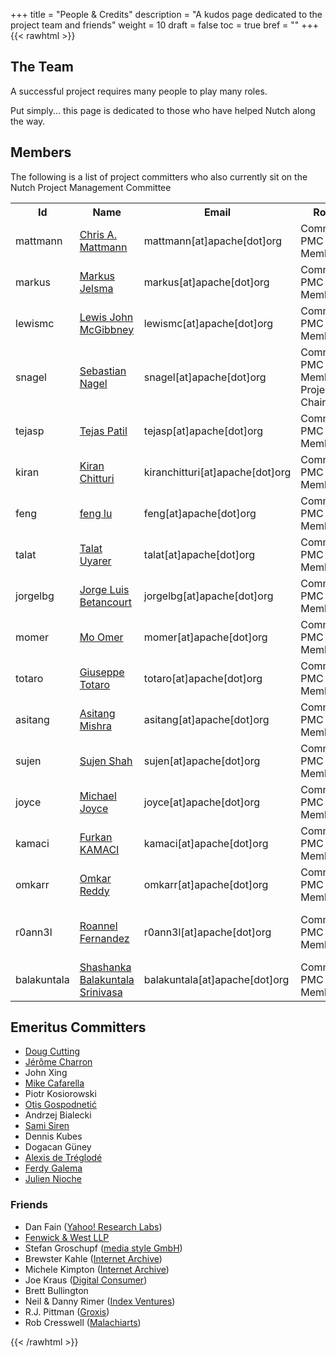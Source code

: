 +++
title = "People & Credits"
description = "A kudos page dedicated to the project team and friends"
weight = 10
draft = false
toc = true
bref = ""
+++
{{< rawhtml >}}
<div class="container">
  <!-- Typography ================================================== -->
  <section id="application">
   <!-- div id="bodyColumn" class="span9"-->
   <div class="section">
    <h1>The Team</h1>
    <a name="The_Team"></a>
    <p>A successful project requires many people to play many roles.</p>
    <p>Put simply... this page is dedicated to those who have helped
     Nutch along the way.</p>
    <div class="section">
     <h2>
      Members<a name="Members"></a>
     </h2>
     <a name="Members"></a>
     <p>The following is a list of project committers who also
      currently sit on the Nutch Project Management Committee</p>
     <table border="0" class="table table-striped">
      <tr class="a">
       <th>Id</th>
       <th>Name</th>
       <th>Email</th>
       <th>Roles</th>
       <th>Company</th>
      </tr>
      <tr class="b">
       <td>mattmann</td>
       <td><a href="http://sunset.usc.edu/~mattmann/">Chris A.
         Mattmann</a></td>
       <td>mattmann[at]apache[dot]org</td>
       <td>Committer, PMC Member</td>
       <td>NASA JPL</td>
      </tr>
      <tr class="b">
       <td>markus</td>
       <td><a href="http://openindex.io/">Markus Jelsma</a></td>
       <td>markus[at]apache[dot]org</td>
       <td>Committer, PMC Member</td>
       <td>Open Index</td>
      </tr>
      <tr class="a">
       <td>lewismc</td>
       <td><a href="https://www.linkedin.com/in/lmcgibbney">Lewis
         John McGibbney</a></td>
       <td>lewismc[at]apache[dot]org</td>
       <td>Committer, PMC Member</td>
       <td>NASA JPL</td>
      </tr>
      <tr class="b">
       <td>snagel</td>
       <td><a
        href="https://www.linkedin.com/pub/sebastian-nagel/35/320/8b4">Sebastian
         Nagel</a></td>
       <td>snagel[at]apache[dot]org</td>
       <td>Committer, PMC Member, Project Chair</td>
       <td>Common Crawl</td>
      </tr>
      <tr class="a">
       <td>tejasp</td>
       <td><a href="http://www.linkedin.com/in/tejaspatil1">Tejas
         Patil</a></td>
       <td>tejasp[at]apache[dot]org</td>
       <td>Committer, PMC Member</td>
       <td>Facebook</td>
      </tr>
      <tr class="b">
       <td>kiran</td>
       <td><a href="http://www.linkedin.com/in/kiranchitturi/">Kiran
         Chitturi</a></td>
       <td>kiranchitturi[at]apache[dot]org</td>
       <td>Committer, PMC Member</td>
       <td>LucidWorks</td>
      </tr>
      <tr class="a">
       <td>feng</td>
       <td><a
        href="https://www.linkedin.com/pub/feng-lu/18/6a9/41a">feng
         lu</a></td>
       <td>feng[at]apache[dot]org</td>
       <td>Committer, PMC Member</td>
       <td>Patsnap</td>
      </tr>
      <tr class="b">
       <td>talat</td>
       <td><a href="https://www.linkedin.com/in/talatuyarer">Talat
         Uyarer</a></td>
       <td>talat[at]apache[dot]org</td>
       <td>Committer, PMC Member</td>
       <td>AGMLAB</td>
      </tr>
      <tr class="a">
       <td>jorgelbg</td>
       <td><a
        href="https://www.linkedin.com/in/jorgelbgm">Jorge Luis
        Betancourt</a></td>
       <td>jorgelbg[at]apache[dot]org</td>
       <td>Committer, PMC Member</td>
       <td>trivago</td>
      </tr>
      <tr class="b">
       <td>momer</td>
       <td><a href="https://www.linkedin.com/in/moomer">Mo Omer</a></td>
       <td>momer[at]apache[dot]org</td>
       <td>Committer, PMC Member</td>
       <td>Mithun</td>
      </tr>
      <tr class="a">
       <td>totaro</td>
       <td><a href="http://www.peppetotaro.it">Giuseppe Totaro</a></td>
       <td>totaro[at]apache[dot]org</td>
       <td>Committer, PMC Member</td>
       <td>NASA JPL</td>
      </tr>
       <tr class="b">
       <td>asitang</td>
       <td><a href="https://www.linkedin.com/in/asitang">Asitang Mishra</a></td>
       <td>asitang[at]apache[dot]org</td>
       <td>Committer, PMC Member</td>
       <td>NASA JPL</td>
      </tr>
       <tr class="a">
       <td>sujen</td>
       <td><a href="https://www.linkedin.com/in/sujenshah">Sujen Shah</a></td>
       <td>sujen[at]apache[dot]org</td>
       <td>Committer, PMC Member</td>
       <td>NASA JPL</td>
      </tr>
      <tr class="b">
       <td>joyce</td>
       <td><a href="https://www.linkedin.com/in/michaeljamesjoyce">Michael Joyce</a></td>
       <td>joyce[at]apache[dot]org</td>
       <td>Committer, PMC Member</td>
       <td>NASA JPL</td>
      </tr>
      <tr class="a">
       <td>kamaci</td>
       <td><a href="https://tr.linkedin.com/in/furkankamaci">Furkan KAMACI</a></td>
       <td>kamaci[at]apache[dot]org</td>
       <td>Committer, PMC Member</td>
       <td>LAGOM</td>
      </tr>
      <tr class="a">
       <td>omkarr</td>
       <td><a href="https://www.linkedin.com/in/omkar-reddy">Omkar Reddy</a></td>
       <td>omkarr[at]apache[dot]org</td>
       <td>Committer, PMC Member</td>
       <td>Juniper Networks</td>
      </tr>
      <tr class="a">
       <td>r0ann3l</td>
       <td><a href="https://www.linkedin.com/in/roannel/">Roannel Fernandez</a></td>
       <td>r0ann3l[at]apache[dot]org</td>
       <td>Committer, PMC Member</td>
       <td>University of Informatics Sciences</td>
      </tr>
      <tr class="a">
       <td>balakuntala</td>
       <td><a href="https://www.linkedin.com/in/shashanka-balakuntala-srinivasa-4260b2b2/">Shashanka Balakuntala Srinivasa</a></td>
       <td>balakuntala[at]apache[dot]org</td>
       <td>Committer, PMC Member</td>
       <td>Microsoft</td>
      </tr>
     </table>
    </div>

 <section id="application">
  <!-- div id="bodyColumn" class="span9"-->
  <div class="section">
  <h2>Emeritus Committers</h2>
  <ul>

   <li><a href="http://cutting.wordpress.com/">Doug Cutting</a></li>

   <li><a href="http://www.frutch.org/">J&eacute;r&ocirc;me Charron</a></li>

   <li>John Xing</li>

   <li><a href="http://www.eecs.umich.edu/~michjc/">Mike Cafarella</a></li>

   <li>Piotr Kosiorowski</li>

   <li><a href="http://www.sematext.com/">Otis Gospodnetić</a></li>

   <li>Andrzej Bialecki</li>

   <li><a href="http://people.apache.org/~siren">Sami Siren</a></li>

   <li>Dennis Kubes</li>

   <li>Dogacan G&uuml;ney</li>

   <li><a href="http://techvineyard.blogspot.com/">Alexis de Tr&eacute;glod&eacute;</a></li>

   <li><a
  href="http://www.linkedin.com/pub/ferdy-galema/4/5ba/b44">Ferdy Galema</a></li>

   <li><a href="http://www.digitalpebble.com/">Julien Nioche</a></li>

  </ul>
  </div>
 </section>


 <section id="application">
  <!-- div id="bodyColumn" class="span9"-->
  <div class="section">
  <h1 class="h3">Friends</h1>
  <div class="section">
   <ul>

  <li>Dan Fain (<a href="http://research.yahoo.com/">Yahoo!
   Research Labs</a>)
  </li>

  <li><a href="http://www.fenwick.com/">Fenwick &amp;
   West LLP</a></li>

  <li>Stefan Groschupf (<a href="http://www.media-style.com/">media
   style GmbH</a>)
  </li>

  <li>Brewster Kahle (<a href="http://www.archive.org/">Internet
   Archive</a>)
  </li>

  <li>Michele Kimpton (<a href="http://www.archive.org/">Internet
   Archive</a>)
  </li>

  <li>Joe Kraus (<a href="http://www.digitalconsumer.org/">Digital
   Consumer</a>)
  </li>

  <li>Brett Bullington</li>

  <li>Neil &amp; Danny Rimer (<a
  href="http://www.indexventures.com/">Index Ventures</a>)
  </li>

  <li>R.J. Pittman (<a href="http://www.groxis.com/">Groxis</a>)
  </li>

  <li>Rob Cresswell (<a href="http://malachiarts.com/">Malachiarts</a>)
  </li>

   </ul>
  </div>
  </div>
 </section>
 </div>

 </section>

</div>
{{< /rawhtml >}}